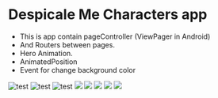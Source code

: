 # Despicale Me Characters app 

- This is app contain pageController (ViewPager in Android)
- And Routers between pages.
- Hero Animation.
- AnimatedPosition 
- Event for change background color 

![test](screenshot/pic_1.png) 
![test](screenshot/pic_2.png) 
![test](screenshot/pic_3.png) 
![](screenshot/pic_4.png) 
![](screenshot/pic_5.png) 
![](screenshot/pic_6.png) 
![](screenshot/pic_7.png) 
![](screenshot/pic_8.png) 


